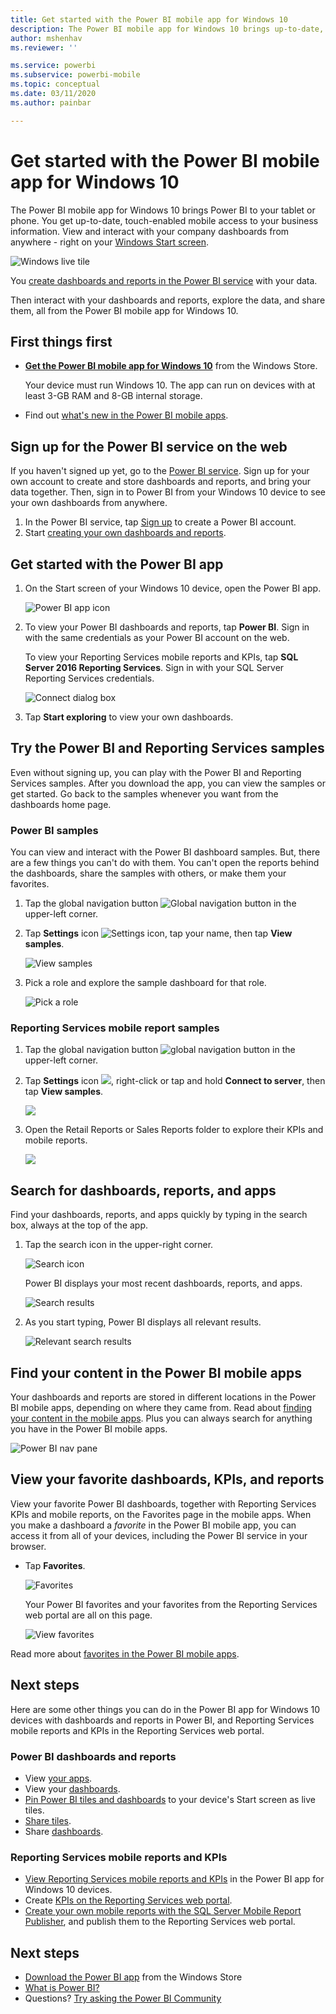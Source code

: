 ```yaml
---
title: Get started with the Power BI mobile app for Windows 10
description: The Power BI mobile app for Windows 10 brings up-to-date, touch-enabled mobile access to your business information on your tablet or phone.
author: mshenhav
ms.reviewer: ''

ms.service: powerbi
ms.subservice: powerbi-mobile
ms.topic: conceptual
ms.date: 03/11/2020
ms.author: painbar

---
```

# Get started with the Power BI mobile app for Windows 10
The Power BI mobile app for Windows 10 brings Power BI to your tablet or phone. You get up-to-date, touch-enabled mobile access to your business information. View and interact with your company dashboards from anywhere - right on your [Windows Start screen](mobile-pin-dashboard-start-screen-windows-10-phone-app.md).

![Windows live tile](./media/mobile-windows-10-phone-app-get-started/pbi_win10_livetile.gif)

You [create dashboards and reports in the Power BI service](../../service-get-started.md) with your data. 

Then interact with your dashboards and reports, explore the data, and share them, all from the Power BI mobile app for Windows 10.

## First things first
* [**Get the Power BI mobile app for Windows 10**](https://go.microsoft.com/fwlink/?LinkID=526478) from the Windows Store.
  
  Your device must run Windows 10. The app can run on devices with at least 3-GB RAM and 8-GB internal storage.
   
* Find out [what's new in the Power BI mobile apps](mobile-whats-new-in-the-mobile-apps.md).

## Sign up for the Power BI service on the web
If you haven't signed up yet, go to the [Power BI service](https://powerbi.com/). Sign up for your own account to create and store dashboards and reports, and bring your data together. Then, sign in to Power BI from your Windows 10 device to see your own dashboards from anywhere.

1. In the Power BI service, tap [Sign up](https://go.microsoft.com/fwlink/?LinkID=513879) to create a Power BI account.
2. Start [creating your own dashboards and reports](../../service-get-started.md).

## Get started with the Power BI app
1. On the Start screen of your Windows 10 device, open the Power BI app.
   
   ![Power BI app icon](./media/mobile-windows-10-phone-app-get-started/pbi_win10ph_appiconsm.png)
2. To view your Power BI dashboards and reports, tap **Power BI**. Sign in with the same credentials as your Power BI account on the web. 
   
   To view your Reporting Services mobile reports and KPIs, tap **SQL Server 2016 Reporting Services**. Sign in with your SQL Server Reporting Services credentials.
   
   ![Connect dialog box](./media/mobile-windows-10-phone-app-get-started/power-bi-windows-10-connect.png)
3. Tap **Start exploring**  to view your own dashboards.

## Try the Power BI and Reporting Services samples
Even without signing up, you can play with the Power BI and Reporting Services samples. After you download the app, you can view the samples or get started. Go back to the samples whenever you want from the dashboards home page.

### Power BI samples
You can view and interact with the Power BI dashboard samples. But, there are a few things you can't do with them. You can't open the reports behind the dashboards, share the samples with others, or make them your favorites.

1. Tap the global navigation button ![Global navigation button](././media/mobile-windows-10-phone-app-get-started/power-bi-windows-10-navigation-icon.png) in the upper-left corner.
2. Tap **Settings** icon ![Settings icon](./media/mobile-windows-10-phone-app-get-started/power-bi-win10-settings-icon.png), tap your name, then tap **View samples**.
   
   ![View samples](./media/mobile-windows-10-phone-app-get-started/power-bi-win10-view-samples.png)
3. Pick a role and explore the sample dashboard for that role.  
   
   ![Pick a role](./media/mobile-windows-10-phone-app-get-started/power-bi-win10-samples.png)

### Reporting Services mobile report samples
1. Tap the global navigation button ![global navigation button](././media/mobile-windows-10-phone-app-get-started/power-bi-windows-10-navigation-icon.png) in the upper-left corner.
2. Tap **Settings** icon ![](./media/mobile-windows-10-phone-app-get-started/power-bi-win10-settings-icon.png), right-click or tap and hold **Connect to server**, then tap **View samples**.
   
   ![](media/mobile-windows-10-phone-app-get-started/power-bi-win10-connect-ssrs-samples.png)
3. Open the Retail Reports or Sales Reports folder to explore their KPIs and mobile reports.
   
   ![](media/mobile-windows-10-phone-app-get-started/power-bi-win10-ssrs-sample-kpis.png)

## Search for dashboards, reports, and apps
Find your dashboards, reports, and apps quickly by typing in the search box, always at the top of the app.

1. Tap the search icon in the upper-right corner.
   
   ![Search icon](./media/mobile-windows-10-phone-app-get-started/pbi_win10ph_searchbarbrdr.png)
   
   Power BI displays your most recent dashboards, reports, and apps.
   
   ![Search results](./media/mobile-windows-10-phone-app-get-started/pbi_win10_searchrecent.png)
2. As you start typing, Power BI displays all relevant results.
   
   ![Relevant search results](./media/mobile-windows-10-phone-app-get-started/pbi_win10_search_m.png)

## Find your content in the Power BI mobile apps
Your dashboards and reports are stored in different locations in the Power BI mobile apps, depending on where they came from. Read  about [finding your content in the mobile apps](mobile-apps-quickstart-view-dashboard-report.md). Plus you can always search for anything you have in the Power BI mobile apps. 

![Power BI nav pane](./media/mobile-windows-10-phone-app-get-started/power-bi-win10-left-nav.png)

## View your favorite dashboards, KPIs, and reports
View your favorite Power BI dashboards, together with Reporting Services KPIs and mobile reports, on the Favorites page in the mobile apps. When you make a dashboard a *favorite* in the Power BI mobile app, you can access it from all of your devices, including the Power BI service in your browser. 

* Tap **Favorites**.
  
   ![Favorites](./media/mobile-windows-10-phone-app-get-started/power-bi-win10-favorite-menu.png)
  
   Your Power BI favorites and your favorites from the Reporting Services web portal are all on this page.
  
   ![View favorites](./media/mobile-windows-10-phone-app-get-started/power-bi-win10-favorites.png)

Read more about [favorites in the Power BI mobile apps](mobile-apps-favorites.md).

## Next steps
Here are some other things you can do in the Power BI app for Windows 10 devices with dashboards and reports in Power BI, and Reporting Services mobile reports and KPIs in the Reporting Services web portal.

### Power BI dashboards and reports
* View [your apps](../../service-create-distribute-apps.md).
* View your [dashboards](mobile-apps-view-dashboard.md).
* [Pin Power BI tiles and dashboards](mobile-pin-dashboard-start-screen-windows-10-phone-app.md) to your device's Start screen as live tiles.
* [Share tiles](mobile-windows-10-phone-app-get-started.md).
* Share [dashboards](mobile-share-dashboard-from-the-mobile-apps.md).

### Reporting Services mobile reports and KPIs
* [View Reporting Services mobile reports and KPIs](mobile-app-windows-10-ssrs-kpis-mobile-reports.md) in the Power BI app for Windows 10 devices.
* Create [KPIs on the Reporting Services web portal](https://msdn.microsoft.com/library/mt683632.aspx).
* [Create your own mobile reports with the SQL Server Mobile Report Publisher](https://msdn.microsoft.com/library/mt652547.aspx), and publish them to the Reporting Services web portal.

## Next steps
* [Download the Power BI app](https://go.microsoft.com/fwlink/?LinkID=526478) from the Windows Store  
* [What is Power BI?](../../fundamentals/power-bi-overview.md)
* Questions? [Try asking the Power BI Community](https://community.powerbi.com/)

